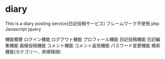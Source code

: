 # diary
This is a diary posting service(日記投稿サービス)
フレームワーク不使用 php Javascript jquery

機能概要
ログイン機能
ログアウト機能
プロフィール機能
日記投稿機能
日記編集機能
画像投稿機能
コメント機能
コメント返信機能
パスワード変更機能
検索機能(カテゴリー、昇順降順)
